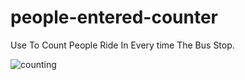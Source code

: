 # people-entered-counter
Use To Count People Ride In Every time The Bus Stop.

![counting](https://github.com/ferryboycode/people-entered-counter/assets/149082817/febdc0ef-5e3f-4649-931b-a55d5b8004d9)
